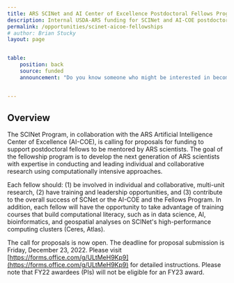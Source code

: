 ```yaml
---
title: ARS SCINet and AI Center of Excellence Postdoctoral Fellows Program (FY23)
description: Internal USDA-ARS funding for SCINet and AI-COE postdoctoral fellowships.
permalink: /opportunities/scinet-aicoe-fellowships
# author: Brian Stucky 
layout: page


table:
    position: back
    source: funded
    announcement: "Do you know someone who might be interested in becoming an ORISE Fellow with SCINet or the AI Center of Excellence? Contact the mentor listed above. To see all open opportunities, visit: <a href='../opportunities/fellowships'>https://scinet.usda.gov/opportunities/fellowships.</a>"


---
```



## Overview

The SCINet Program, in collaboration with the ARS Artificial Intelligence Center of Excellence (AI-COE), is calling for proposals for funding to support postdoctoral fellows to be mentored by ARS scientists. The goal of the fellowship program is to develop the next generation of ARS scientists with expertise in conducting and leading individual and collaborative research using computationally intensive approaches. 

Each fellow should: (1) be involved in individual and collaborative, multi-unit research, (2) have training and leadership opportunities, and (3) contribute to the overall success of SCNet or the AI-COE and the Fellows Program. In addition, each fellow will have the opportunity to take advantage of training courses that build computational literacy, such as in data science, AI, bioinformatics, and geospatial analyses on SCINet's high-performance computing clusters (Ceres, Atlas).

The call for proposals is now open. The deadline for proposal submission is Friday, December 23, 2022. Please visit [https://forms.office.com/g/ULtMeH9Kp9](https://forms.office.com/g/ULtMeH9Kp9) for detailed instructions. Please note that FY22 awardees (PIs) will not be eligible for an FY23 award.
